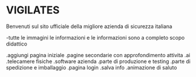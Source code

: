 # VIGILATES

Benvenuti sul sito ufficiale della migliore azienda di sicurezza italiana

-tutte le immagini le informazioni e le informazioni sono a completo scopo didattico

.aggiungi pagina iniziale
.pagine secondarie con approfondimento attivita
    .ai
    .telecamere fisiche
    .software azienda
    .parte di produzione e testing
    .parte di spedizione e imballaggio 
.pagina login
.salva info
.animazione di saluto

